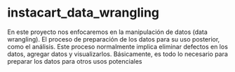 # instacart_data_wrangling
En este proyecto nos enfocaremos en la manipulación de datos (data wrangling). El proceso de preparación de los datos para su uso posterior, como el análisis. Este proceso normalmente implica eliminar defectos en los datos, agregar datos y visualizarlos. Básicamente, es todo lo necesario para preparar los datos para otros usos potenciales
